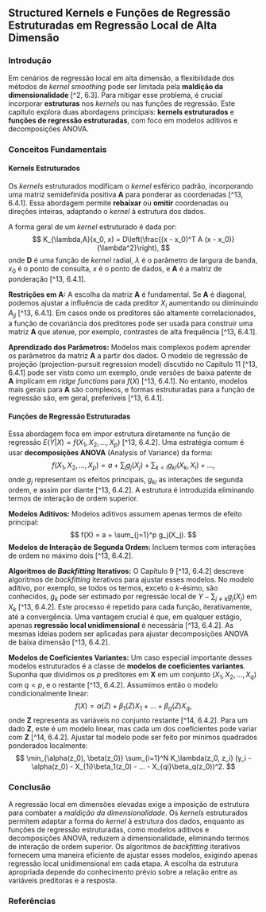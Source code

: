 ## Structured Kernels e Funções de Regressão Estruturadas em Regressão Local de Alta Dimensão

### Introdução
Em cenários de regressão local em alta dimensão, a flexibilidade dos métodos de *kernel smoothing* pode ser limitada pela **maldição da dimensionalidade** [^2, 6.3]. Para mitigar esse problema, é crucial incorporar **estruturas** nos *kernels* ou nas funções de regressão. Este capítulo explora duas abordagens principais: **kernels estruturados** e **funções de regressão estruturadas**, com foco em modelos aditivos e decomposições ANOVA.

### Conceitos Fundamentais

#### Kernels Estruturados
Os *kernels* estruturados modificam o *kernel* esférico padrão, incorporando uma matriz semidefinida positiva **A** para ponderar as coordenadas [^13, 6.4.1]. Essa abordagem permite **rebaixar** ou **omitir** coordenadas ou direções inteiras, adaptando o *kernel* à estrutura dos dados.

A forma geral de um *kernel* estruturado é dada por:
$$ K_{\lambda,A}(x_0, x) = D\left(\frac{(x - x_0)^T A (x - x_0)}{\lambda^2}\right), $$
onde **D** é uma função de *kernel* radial, $\lambda$ é o parâmetro de largura de banda, $x_0$ é o ponto de consulta, $x$ é o ponto de dados, e **A** é a matriz de ponderação [^13, 6.4.1].

**Restrições em A:** A escolha da matriz **A** é fundamental. Se **A** é diagonal, podemos ajustar a influência de cada preditor $X_i$ aumentando ou diminuindo $A_{jj}$ [^13, 6.4.1]. Em casos onde os preditores são altamente correlacionados, a função de covariância dos preditores pode ser usada para construir uma matriz **A** que atenue, por exemplo, contrastes de alta frequência [^13, 6.4.1].

**Aprendizado dos Parâmetros:** Modelos mais complexos podem aprender os parâmetros da matriz **A** a partir dos dados. O modelo de regressão de projeção (projection-pursuit regression model) discutido no Capítulo 11 [^13, 6.4.1] pode ser visto como um exemplo, onde versões de baixa patente de **A** implicam em *ridge functions* para $f(X)$ [^13, 6.4.1]. No entanto, modelos mais gerais para **A** são complexos, e formas estruturadas para a função de regressão são, em geral, preferíveis [^13, 6.4.1].

#### Funções de Regressão Estruturadas
Essa abordagem foca em impor estrutura diretamente na função de regressão $E(Y|X) = f(X_1, X_2, ..., X_p)$ [^13, 6.4.2]. Uma estratégia comum é usar **decomposições ANOVA** (Analysis of Variance) da forma:
$$ f(X_1, X_2, ..., X_p) = a + \sum_j g_j(X_j) + \sum_{k<l} g_{kl}(X_k, X_l) + ..., $$
onde $g_j$ representam os efeitos principais, $g_{kl}$ as interações de segunda ordem, e assim por diante [^13, 6.4.2]. A estrutura é introduzida eliminando termos de interação de ordem superior.

**Modelos Aditivos:** Modelos aditivos assumem apenas termos de efeito principal:
$$ f(X) = a + \sum_{j=1}^p g_j(X_j). $$
**Modelos de Interação de Segunda Ordem:**  Incluem termos com interações de ordem no máximo dois [^13, 6.4.2].

**Algoritmos de *Backfitting* Iterativos:** O Capítulo 9 [^13, 6.4.2] descreve algoritmos de *backfitting* iterativos para ajustar esses modelos. No modelo aditivo, por exemplo, se todos os termos, exceto o *k*-ésimo, são conhecidos, $g_k$ pode ser estimado por regressão local de $Y - \sum_{j \neq k} g_j(X_j)$ em $X_k$ [^13, 6.4.2]. Este processo é repetido para cada função, iterativamente, até a convergência. Uma vantagem crucial é que, em qualquer estágio, apenas **regressão local unidimensional** é necessária [^13, 6.4.2]. As mesmas ideias podem ser aplicadas para ajustar decomposições ANOVA de baixa dimensão [^13, 6.4.2].

**Modelos de Coeficientes Variantes:** Um caso especial importante desses modelos estruturados é a classe de **modelos de coeficientes variantes**. Suponha que dividimos os *p* preditores em **X** em um conjunto $(X_1, X_2, ..., X_q)$ com $q < p$, e o restante [^13, 6.4.2]. Assumimos então o modelo condicionalmente linear:
$$ f(X) = \alpha(Z) + \beta_1(Z)X_1 + ... + \beta_q(Z)X_q, $$
onde **Z** representa as variáveis no conjunto restante [^14, 6.4.2]. Para um dado **Z**, este é um modelo linear, mas cada um dos coeficientes pode variar com **Z** [^14, 6.4.2]. Ajustar tal modelo pode ser feito por mínimos quadrados ponderados localmente:
$$ \min_{\alpha(z_0), \beta(z_0)} \sum_{i=1}^N K_\lambda(z_0, z_i) (y_i - \alpha(z_0) - X_{1i}\beta_1(z_0) - ... - X_{qi}\beta_q(z_0))^2. $$

### Conclusão
A regressão local em dimensões elevadas exige a imposição de estrutura para combater a *maldição da dimensionalidade*. Os *kernels* estruturados permitem adaptar a forma do *kernel* à estrutura dos dados, enquanto as funções de regressão estruturadas, como modelos aditivos e decomposições ANOVA, reduzem a dimensionalidade, eliminando termos de interação de ordem superior. Os algoritmos de *backfitting* iterativos fornecem uma maneira eficiente de ajustar esses modelos, exigindo apenas regressão local unidimensional em cada etapa. A escolha da estrutura apropriada depende do conhecimento prévio sobre a relação entre as variáveis preditoras e a resposta.

### Referências
[^2]: Introdução ao capítulo, mencionando a maldição da dimensionalidade.
[^13]: Seção 6.4, introduzindo modelos de regressão estruturados.
[^14]: Seção 6.4.2, descrevendo Modelos de Coeficientes Variantes.

<!-- END -->